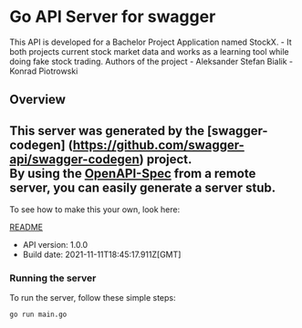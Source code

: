 # Go API Server for swagger

This API is developed for a Bachelor Project Application named StockX.   - It both projects current stock market data and works as a learning tool while doing fake stock trading.    Authors of the project - Aleksander Stefan Bialik - Konrad Piotrowski  

## Overview
This server was generated by the [swagger-codegen]
(https://github.com/swagger-api/swagger-codegen) project.  
By using the [OpenAPI-Spec](https://github.com/OAI/OpenAPI-Specification) from a remote server, you can easily generate a server stub.  
-

To see how to make this your own, look here:

[README](https://github.com/swagger-api/swagger-codegen/blob/master/README.md)

- API version: 1.0.0
- Build date: 2021-11-11T18:45:17.911Z[GMT]


### Running the server
To run the server, follow these simple steps:

```
go run main.go
```

